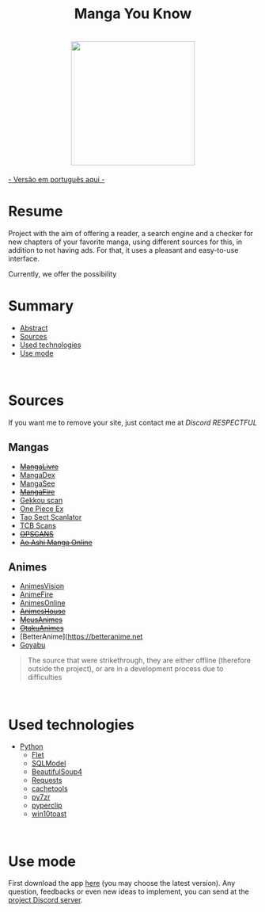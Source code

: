 <h1 align="center">Manga You Know<h1>

<div align='center'><img src='https://github.com/ReiLoko4/manga-you-know/assets/103978193/d0d4ff85-2308-4baa-b56a-0e99a9faa7dc' height=250px></div>

#### 
[- Versão em português aqui -](https://github.com/ReiLoko4/manga-you-know/blob/main/README.md)
<br>

# Resume

Project with the aim of offering a reader, a search engine and a checker for new chapters of your favorite manga, using different sources for this, in addition to not having ads. For that, it uses a pleasant and easy-to-use interface.

Currently, we offer the possibility 
<br>

# Summary

- [Abstract](#abstract)
- [Sources](#sources)
- [Used technologies](#used-technologies)
- [Use mode](#use-mode)
<br>

# Sources
If you want me to remove your site, just contact me at *Discord RESPECTFUL*
## Mangas
- ~~[MangaLivre](https://mangalivre.net)~~
- [MangaDex](https://mangadex.org)
- [MangaSee](https://mangasee123.com)
- ~~[MangaFire](https://mangafire.to)~~
- [Gekkou scan](https://gekkou.site)
- [One Piece Ex](https://onepieceex.net)
- [Tao Sect Scanlator](https://taosect.com/)
- [TCB Scans](https://tcbscans.com/)
- ~~[OPSCANS](https://opscans.com/)~~
- ~~[Ao Ashi Manga Online](https://ao-ashimanga.com/)~~

## Animes
- [AnimesVision](https://animes.vision)
- [AnimeFire](https://animefire.plus)
- [AnimesOnline](https://animesonlinecc.to)
- ~~[AnimesHouse](https://animeshouse.net)~~
- ~~[MeusAnimes](https://meusanimes.biz)~~
- ~~[OtakuAnimes](https://otakuanimess.cc/)~~
- [BetterAnime](https://betteranime.net
- [Goyabu](https://goyabu.to)

> The source that were strikethrough, they are either offline (therefore outside the project),
> or are in a development process due to difficulties

<br>

# Used technologies
- [Python](https://python.org)
  - [Flet](https://flet.dev)
  - [SQLModel](https://sqlmodel.tiangolo.com/)
  - [BeautifulSoup4](https://pypi.org/project/beautifulsoup4/)
  - [Requests](https://pypi.org/project/requests/)
  - [cachetools](https://pypi.org/project/cachetools/)
  - [py7zr](https://pypi.org/project/py7zr/)
  - [pyperclip](https://pypi.org/project/pyperclip/)
  - [win10toast](https://pypi.org/project/win10toast/)
<br>

# Use mode

First download the app [here](https://github.com/ReiLoko4/manga-you-know/releases/) (you may choose the latest version). Any question, feedbacks or even new ideas to implement, you can send at the [project Discord server](https://discord.gg/FK37mJtFD4).
